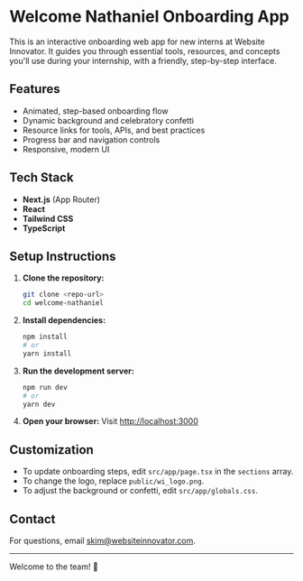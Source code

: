 # Welcome Nathaniel Onboarding App

This is an interactive onboarding web app for new interns at Website Innovator. It guides you through essential tools, resources, and concepts you'll use during your internship, with a friendly, step-by-step interface.

## Features
- Animated, step-based onboarding flow
- Dynamic background and celebratory confetti
- Resource links for tools, APIs, and best practices
- Progress bar and navigation controls
- Responsive, modern UI

## Tech Stack
- **Next.js** (App Router)
- **React**
- **Tailwind CSS**
- **TypeScript**

## Setup Instructions
1. **Clone the repository:**
   ```bash
   git clone <repo-url>
   cd welcome-nathaniel
   ```
2. **Install dependencies:**
   ```bash
   npm install
   # or
   yarn install
   ```
3. **Run the development server:**
   ```bash
   npm run dev
   # or
   yarn dev
   ```
4. **Open your browser:**
   Visit [http://localhost:3000](http://localhost:3000)

## Customization
- To update onboarding steps, edit `src/app/page.tsx` in the `sections` array.
- To change the logo, replace `public/wi_logo.png`.
- To adjust the background or confetti, edit `src/app/globals.css`.

## Contact
For questions, email [skim@websiteinnovator.com](mailto:skim@websiteinnovator.com).

---
Welcome to the team! 🎉
